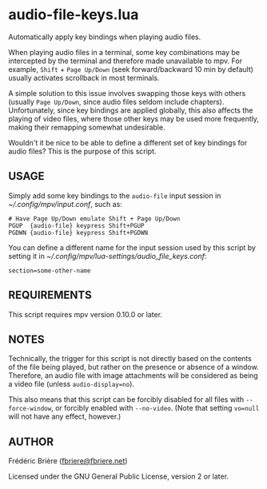 # audio-file-keys.lua

Automatically apply key bindings when playing audio files.

When playing audio files in a terminal, some key combinations may be
intercepted by the terminal and therefore made unavailable to mpv.  For
example, `Shift` + `Page Up/Down` (seek forward/backward 10 min by default)
usually activates scrollback in most terminals.

A simple solution to this issue involves swapping those keys with others
(usually `Page Up/Down`, since audio files seldom include chapters).
Unfortunately, since key bindings are applied globally, this also affects
the playing of video files, where those other keys may be used more
frequently, making their remapping somewhat undesirable.

Wouldn't it be nice to be able to define a different set of key bindings
for audio files?  This is the purpose of this script.


## USAGE

Simply add some key bindings to the `audio-file` input session in
*~/.config/mpv/input.conf*, such as:

    # Have Page Up/Down emulate Shift + Page Up/Down
    PGUP  {audio-file} keypress Shift+PGUP
    PGDWN {audio-file} keypress Shift+PGDWN

You can define a different name for the input session used by this script
by setting it in *~/.config/mpv/lua-settings/audio_file_keys.conf*:

    section=some-other-name


## REQUIREMENTS

This script requires mpv version 0.10.0 or later.


## NOTES

Technically, the trigger for this script is not directly based on the
contents of the file being played, but rather on the presence or
absence of a window.  Therefore, an audio file with image attachments
will be considered as being a video file (unless `audio-display=no`).

This also means that this script can be forcibly disabled for all
files with `--force-window`, or forcibly enabled with `--no-video`.
(Note that setting `vo=null` will not have any effect, however.)


## AUTHOR

Frédéric Brière (fbriere@fbriere.net)

Licensed under the GNU General Public License, version 2 or later.

